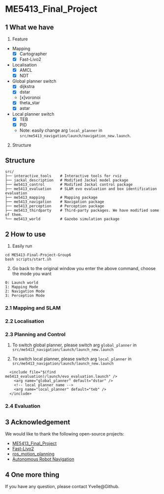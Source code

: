 # ME5413_Final_Project

## 1 What we have

1. Feature

- Mapping 
    - [x] Cartographer
    - [x] Fast-Livo2
- Localisation
    - [x] AMCL
    - [x] NDT
- Global planner switch
    - [x] dijkstra
    - [x] dstar
    - [x]voronoi
    - [x] theta_star
    - [x] astar  
- Local planner switch
    - [x] TEB
    - [x] PID
    - Note: easily change arg `local_planner` in `src/me5413_navigation/launch/navigation_new.launch`.


2. Structure

## Structure

```shell
src/
├── interactive_tools    # Interactive tools for rviz
├── jackal_description   # Modified Jackal model package
├── me5413_control       # Modified Jackal control package
├── me5413_evaluation    # SLAM evo evaluation and box identification evaluation
├── me5413_mapping       # Mapping package
├── me5413_navigation    # Navigation package
├── me5413_perception    # Perception package
├── me5413_thirdparty    # Third-party packages. We have modified some of them.
└── me5413_world         # Gazebo simulation package
```


## 2 How to use

1. Easily run

```
cd ME5413-Final-Project-Group6
bash scripts/start.sh

```

2. Go back to the original window you enter the above command, choose the mode you want

```
0: Launch world
1: Mapping Mode
2: Navigation Mode
3: Perception Mode

```

### 2.1 Mapping and SLAM



### 2.2 Localisation



### 2.3 Planning and Control

1. To switch global planner, please switch arg `global_planner` in `src/me5413_navigation/launch/launch_new.launch`

2. To switch local planner, please switch arg `local_planner` in `src/me5413_navigation/launch/launch_new.launch`

```
  <include file="$(find me5413_evaluation)/launch/evo_evaluation.launch" />
    <arg name="global_planner" default="dstar" />
    <!-- local planner name -->
    <arg name="local_planner" default="teb" />
  </include>
```
### 2.4 Evaluation




## 3 Acknowledgement

We would like to thank the following open-source projects:

- [ME5413_Final_Project](https://github.com/NUS-Advanced-Robotics-Centre/ME5413_Final_Project)
- [Fast-Livo2](https://github.com/hku-mars/FAST-LIVO2)
- [ros_motion_planning](https://github.com/ai-winter/ros_motion_planning)
- [Autonomous Robot Navigation](https://github.com/brian00715/Autonomous-Robot-Navigation)

## 4 One more thing

If you have any question, please contact Yvelle@Github.